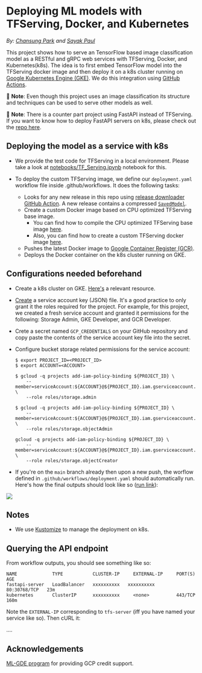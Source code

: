 # Deploying ML models with TFServing, Docker, and Kubernetes

*By: [Chansung Park](https://github.com/deep-diver) and [Sayak Paul](https://github.com/sayakpaul)*

This project shows how to serve an TensorFlow based image classification model as a
RESTful and gRPC web services with TFServing, Docker, and Kubernetes(k8s). The idea is to first
embed TensorFlow model into the TFServing docker image and then deploy it on a k8s cluster running on [Google Kubernetes
Engine (GKE)](https://cloud.google.com/kubernetes-engine). We do this integration
using [GitHub Actions](https://github.com/features/actions). 

👋 **Note**: Even though this project uses an image classification its structure and techniques can
be used to serve other models as well.

👋 **Note**: There is a counter part project using FastAPI instead of TFServing. If you want to know
how to deploy FastAPI servers on k8s, please check out the [repo here](https://github.com/sayakpaul/ml-deployment-k8s-fastapi).

## Deploying the model as a service with k8s

- We provide the test code for TFServing in a local environment. Please take a look at [notebooks/TF_Serving.ipynb](...) notebook for this.

- To deploy the custom TFServing image, we define our `deployment.yaml` workflow file inside .github/workflows. It does the following tasks:
    - Looks for any new release in this repo using [release downloader GitHub Action](https://github.com/robinraju/release-downloader). A new release contains a compressed [`SavedModel`](https://www.tensorflow.org/guide/saved_model).
    - Create a custom Docker image based on CPU optimized TFServing base image.
      - You can find how to compile the CPU optimized TFServing base image [here](https://github.com/tensorflow/serving/blob/master/tensorflow_serving/g3doc/setup.md#optimized-build).
      - Also, you can find how to create a custom TFServing docker image [here](https://www.tensorflow.org/tfx/serving/serving_kubernetes#commit_image_for_deployment).
    - Pushes the latest Docker image to [Google Container Register (GCR)](https://cloud.google.com/container-registry).
    - Deploys the Docker container on the k8s cluster running on GKE. 


## Configurations needed beforehand

* Create a k8s cluster on GKE. [Here's](https://www.youtube.com/watch?v=hxpGC19PzwI) a
relevant resource. 
* [Create](https://cloud.google.com/iam/docs/creating-managing-service-account-keys) a
service account key (JSON) file. It's a good practice to only grant it the roles
required for the project. For example, for this project, we created a fresh service 
account and granted it permissions for the following: Storage Admin, GKE Developer, and
GCR Developer. 
* Crete a secret named `GCP_CREDENTIALS` on your GitHub repository and copy paste the
contents of the service account key file into the secret. 
* Configure bucket storage related permissions for the service account:

    ```shell
    $ export PROJECT_ID=<PROJECT_ID>
    $ export ACCOUNT=<ACCOUNT>
    
    $ gcloud -q projects add-iam-policy-binding ${PROJECT_ID} \
        --member=serviceAccount:${ACCOUNT}@${PROJECT_ID}.iam.gserviceaccount.com \
        --role roles/storage.admin
    
    $ gcloud -q projects add-iam-policy-binding ${PROJECT_ID} \
        --member=serviceAccount:${ACCOUNT}@${PROJECT_ID}.iam.gserviceaccount.com \
        --role roles/storage.objectAdmin
    
    gcloud -q projects add-iam-policy-binding ${PROJECT_ID} \
        --member=serviceAccount:${ACCOUNT}@${PROJECT_ID}.iam.gserviceaccount.com \
        --role roles/storage.objectCreator
    ```
* If you're on the `main` branch already then upon a new push, the worflow defined
in `.github/workflows/deployment.yaml` should automatically run. Here's how the
final outputs should look like so ([run link](https://github.com/sayakpaul/ml-deployment-k8s-fastapi/runs/5343002731)):

![](https://i.ibb.co/fDGFbpr/Screenshot-2022-03-01-at-12-25-42-PM.png)

## Notes

* We use [Kustomize](https://kustomize.io) to manage the deployment on k8s.

## Querying the API endpoint

From workflow outputs, you should see something like so:

```shell
NAME             TYPE           CLUSTER-IP     EXTERNAL-IP     PORT(S)        AGE
fastapi-server   LoadBalancer   xxxxxxxxxx   xxxxxxxxxx        80:30768/TCP   23m
kubernetes       ClusterIP      xxxxxxxxxx     <none>          443/TCP        160m
```

Note the `EXTERNAL-IP` corresponding to `tfs-server` (iff you have named
your service like so). Then cURL it:

....

## Acknowledgements

[ML-GDE program](https://developers.google.com/programs/experts/) for providing GCP credit support.


